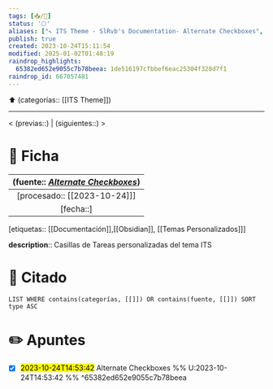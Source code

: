 ```yaml
---
tags: [📥/📃]
status: '🌕'
aliases: ["↖️ ITS Theme - SlRvb's Documentation- Alternate Checkboxes", "ITS Theme - SlRvb's Documentation- Alternate Checkboxes"]
publish: true
created: 2023-10-24T15:11:54
modified: 2025-01-02T01:48:19
raindrop_highlights:
  65382ed652e9055c7b78beea: 1de516197cfbbef6eac25304f328d7f1
raindrop_id: 667057481
---
```


⬆️ (categorías:: [[ITS Theme]])

---

< (previas::) | (siguientes::) >

# 📇 Ficha

| (fuente:: [<cite>Alternate Checkboxes</cite>](https://publish.obsidian.md/slrvb-docs/ITS+Theme/Alternate+Checkboxes)) |
|:---------------------------------------------------------------------------------------------------------------------:|
|                                             [procesado:: [[2023-10-24]]]                                              |
|                                                       [fecha::]                                                       |

[etiquetas:: [[Documentación]],[[Obsidian]], [[Temas Personalizados]]]

**description**:: Casillas de Tareas personalizadas del tema ITS

# 📓 Citado

```dataview
LIST WHERE contains(categorías, [[]]) OR contains(fuente, [[]]) SORT type ASC
```

# ✏️ Apuntes

- [x] <mark class="hltr-blue">2023-10-24T14:53:42</mark> Alternate Checkboxes %% U:2023-10-24T14:53:42 %% ^65382ed652e9055c7b78beea
